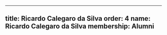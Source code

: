 ---
  title: Ricardo Calegaro da Silva
  order: 4
  name: Ricardo Calegaro da Silva
  membership: Alumni
  ---
  